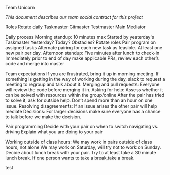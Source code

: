Team Unicorn

_This document describes our team social contract for this project_

Roles
Rotate daily
Taskmaster
Gitmaster
Testmaster
Main Mediator

Daily process
Morning standup:
10 minutes max
Started by yesterday's Taskmaster
Yesterday? Today? Obstacles?
Rotate roles
Pair program on assigned tasks
Alternate pairing for each new task as feasible. At least one new pair per day.
Afternoon standup: Five minutes after lunch to check-in
Immediately prior to end of day make applicable PRs, review each other’s code and merge into master

Team expectations
If you are frustrated, bring it up in morning meeting. If something is getting in the way of working during the day, slack to request a meeting to regroup and talk about it.
Merging and pull requests: Everyone will review the code before merging it in.
Asking for help: Assess whether it can be solved with resources within the group/online
After the pair has tried to solve it, ask for outside help. Don’t spend more than an hour on one issue.
Resolving disagreements: If an issue arises the other pair will help mediate
Decisions: For larger decisions make sure everyone has a chance to talk before we make the decision.

Pair programming
Decide with your pair on when to switch navigating vs. driving
Explain what you are doing to your pair

Working outside of class hours:
We may work in pairs outside of class hours, not alone
We may work on Saturday, will try not to work on Sunday.
Decide about lunch break with your pair. Try to at least take a 30 minute lunch break. If one person wants to take a break,take a break.

test
